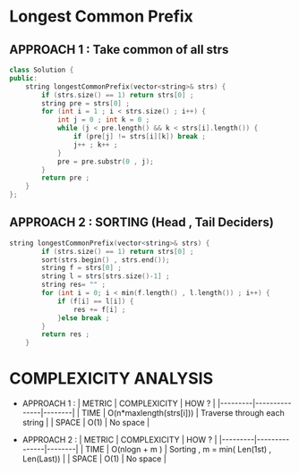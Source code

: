 # Longest Common Prefix
## APPROACH 1 : Take common of all strs 
```cpp
class Solution {
public:
    string longestCommonPrefix(vector<string>& strs) {
        if (strs.size() == 1) return strs[0] ;
        string pre = strs[0] ;
        for (int i = 1 ; i < strs.size() ; i++) {
            int j = 0 ; int k = 0 ;
            while (j < pre.length() && k < strs[i].length()) {
                if (pre[j] != strs[i][k]) break ;
                j++ ; k++ ;
            }
            pre = pre.substr(0 , j);
        }
        return pre ;
    }
};
```
## APPROACH 2 : SORTING (Head , Tail Deciders)
```cpp
string longestCommonPrefix(vector<string>& strs) {
        if (strs.size() == 1) return strs[0] ;
        sort(strs.begin() , strs.end());
        string f = strs[0] ;
        string l = strs[strs.size()-1] ;
        string res= "" ;
        for (int i = 0; i < min(f.length() , l.length()) ; i++) {
            if (f[i] == l[i]) {
                res += f[i] ;
            }else break ;
        }
        return res ;
    }
```
# COMPLEXICITY ANALYSIS 
- APPROACH 1 :
| METRIC  | COMPLEXICITY  | HOW ? |
|---------|---------------|--------|
|  TIME   |   O(n*maxlength(strs[i])) | Traverse through each string |
|  SPACE  |   O(1)       |  No space |

- APPROACH 2 :
| METRIC  | COMPLEXICITY  | HOW ? |
|---------|---------------|--------|
|  TIME   |   O(nlogn + m ) | Sorting  , m = min( Len(1st) , Len(Last)) |
|  SPACE  |   O(1)       |  No space |
